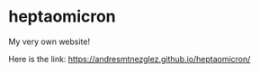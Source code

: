 # heptaomicron

My very own website!

Here is the link: https://andresmtnezglez.github.io/heptaomicron/

